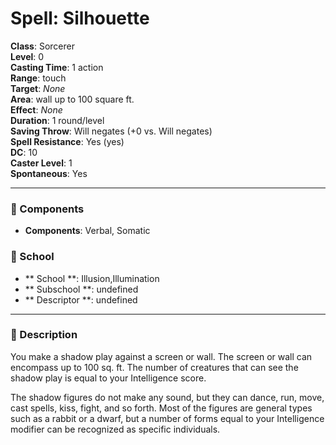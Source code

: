 
# Spell: Silhouette
**Class**: Sorcerer  
**Level**: 0  
**Casting Time**: 1 action  
**Range**: touch  
**Target**: _None_  
**Area**: wall up to 100 square ft.  
**Effect**: _None_  
**Duration**: 1 round/level  
**Saving Throw**: Will negates (+0 vs. Will negates)  
**Spell Resistance**: Yes (yes)  
**DC**: 10  
**Caster Level**: 1  
**Spontaneous**: Yes

---

### 🔮 Components
- **Components**: Verbal, Somatic

### 🏫 School
- ** School **: Illusion,Illumination
- ** Subschool **: undefined
- ** Descriptor **: undefined
---

### 📜 Description
You make a shadow play against a screen or wall. The screen or wall can encompass up to 100 sq. ft. The number of creatures that can see the shadow play is equal to your Intelligence score.

The shadow figures do not make any sound, but they can dance, run, move, cast spells, kiss, fight, and so forth. Most of the figures are general types such as a rabbit or a dwarf, but a number of forms equal to your Intelligence modifier can be recognized as specific individuals.
